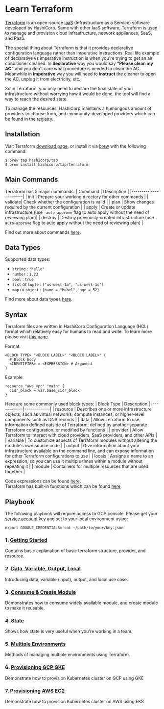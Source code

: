 # Learn Terraform

[Terraform](https://www.terraform.io/) is an open-source [IaaS](https://azure.microsoft.com/en-us/overview/what-is-iaas/) (Infrastructure as a Service) software developed by HashiCorp. Same with other IaaS software, Terraform is used to manage and provision cloud infrastructure, network appliances, SaaS, and PaaS.  

The special thing about Terraform is that it provides declarative configuration language rather than imperative instructions. Real life example of declarative vs imperative instruction is when you're trying to get an air conditioner cleaned. In **declarative** way you would say **"Please clean my AC"** and you don't care what procedure is needed to clean the AC. Meanwhile in **imperative** way you will need to **instruct** the cleaner to open the AC, unplug it from electricity, etc.  

So in Terraform, you only need to declare the final state of your infrastructure without worrying how it would be done, the tool will find a way to reach the desired state.  

To manage the resources, HashiCorp maintains a humongous amount of providers to choose from, and community-developed providers which can be found in the  [registry](https://registry.terraform.io/).

## Installation

Visit Terraform [download page](https://www.terraform.io/downloads), or install it via [brew](https://brew.sh/) with the following command:
```
$ brew tap hashicorp/tap
$ brew install hashicorp/tap/terraform
```

## Main Commands

Terraform has 5 major commands:
| Command | Description |
|---------|-------------|
| init    | Prepare your working directory for other commands |
| validate| Check whether the configuration is valid |
| plan    | Show changes required by the current configuration |
| apply   | Create or update infrastructure (use `-auto-approve` flag to auto apply without the need of reviewing plan)|
| destroy | Destroy previously-created infrastructure (use `-auto-approve` flag to auto apply without the need of reviewing plan) |

Find out more about commands [here](https://www.terraform.io/cli/commands).

## Data Types

Supported data types:
- `string` : `"hello"`
- `number` : `1.23`
- `bool` : `true`
- `list` or `tuple` : `["us-west-1a", "us-west-1c"]`
- `map` or `object` : `{name = "Mabel", age = 52}`

Find more about data types [here](https://www.terraform.io/language/expressions/types).

## Syntax
Terraform files are written in HashiCorp Configuration Language (HCL) format which relatively easy for humans to read and write. To learn more please visit [this page](https://www.terraform.io/language/syntax).  

Format:
```
<BLOCK TYPE> "<BLOCK LABEL>" "<BLOCK LABEL>" {
  # Block body
  <IDENTIFIER> = <EXPRESSION> # Argument
}
```
Example:
```
resource "aws_vpc" "main" {
  cidr_block = var.base_cidr_block
}
```

Here are some commonly used block types:
| Block Type | Description |
|------------|-------------|
| resource   | Describes one or more infrastructure objects, such as virtual networks, compute instances, or higher-level components such as DNS records |
| data       | Allow Terraform to use information defined outside of Terraform, defined by another separate Terraform configuration, or modified by functions |
| provider   | Allow Terraform to interact with cloud providers, SaaS providers, and other APIs |
| variable   | To customize aspects of Terraform modules without altering the module's own source code |
| output     | Give information about your infrastructure available on the command line, and can expose information for other Terraform configurations to use |
| locals     | Assigns a name to an expression, so you can use it multiple times within a module without repeating it |
| module     | Containers for multiple resources that are used together |

Code expressions can be found [here](https://www.terraform.io/language/expressions).  
Terraform has built-in functions which can be found [here](https://www.terraform.io/language/functions).

## Playbook

The following playbook will require access to GCP console. Please get your [service account](https://console.cloud.google.com/iam-admin/serviceaccounts) key and set to your local environment using:
```
export GOOGLE_CREDENTIALS=`cat ~/path/to/your/key.json`  
```

### 1. [Getting Started](1-getting-started)  
Contains basic explanation of basic terraform structure, provider, and resource.
### 2. [Data, Variable, Output, Local](2-data-variable-output-local)
Introducing data, variable (input), output, and local use case.
### 3. [Consume & Create Module](3-consume-and-create-module)
Demonstrates how to consume widely available module, and create module to make it reusable.
### 4. [State](4-state)
Shows how state is very useful when you're working in a team.
### 5. [Multiple Environments](5-multiple-environments)
Methods of managing multiple environments using Terraform.
### 6. [Provisioning GCP GKE](6-provisioning-gcp-gke)
Demonstrate how to provision Kubernetes cluster on GCP using GKE
### 7. [Provisioning AWS EC2](7-provisioning-aws-ec2)
Demonstrate how to provision Kubernetes cluster on AWS using EKS
